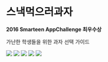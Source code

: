 스낵먹으러과자
===================

 **2016 Smarteen AppChallenge 최우수상**
 
가난한 학생들을 위한 과자 선택 가이드

<img src="Screenshot_1519660882.png">
<img src="Screenshot_1519660897.png">
<img src="Screenshot_1519660907.png">
<img src="Screenshot_1519660915.png">
<img src="Screenshot_1519660926.png">




